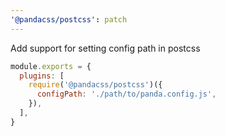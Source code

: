 ```yaml
---
'@pandacss/postcss': patch
---
```


Add support for setting config path in postcss

```js
module.exports = {
  plugins: [
    require('@pandacss/postcss')({
      configPath: './path/to/panda.config.js',
    }),
  ],
}
```
